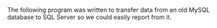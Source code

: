 
The following program was written to transfer data from an old MySQL database to SQL Server so we could easily report from it.
